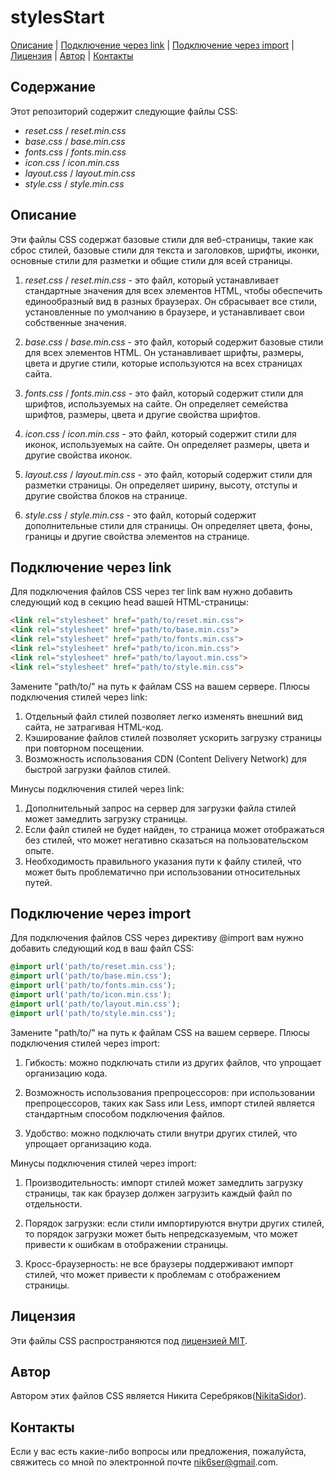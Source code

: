 # stylesStart
[Описание](#описание) | [Подключение через link](#подключение-через-link) | [Подключение через import](#подключение-через-import) | [Лицензия](#лицензия) | [Автор](#автор) | [Контакты](#контакты)

## Содержание

Этот репозиторий содержит следующие файлы CSS:

- _reset.css_ / _reset.min.css_
- _base.css_ / _base.min.css_
- _fonts.css_ / _fonts.min.css_
- _icon.css_ / _icon.min.css_
- _layout.css_ / _layout.min.css_
- _style.css_ / _style.min.css_


## Описание

Эти файлы CSS содержат базовые стили для веб-страницы, такие как сброс стилей, базовые стили для текста и заголовков, шрифты, иконки, основные стили для разметки и общие стили для всей страницы.

1. _reset.css_ / _reset.min.css_ - это файл, который устанавливает стандартные значения для всех элементов HTML, чтобы обеспечить единообразный вид в разных браузерах. Он сбрасывает все стили, установленные по умолчанию в браузере, и устанавливает свои собственные значения.

2. _base.css_ / _base.min.css_ - это файл, который содержит базовые стили для всех элементов HTML. Он устанавливает шрифты, размеры, цвета и другие стили, которые используются на всех страницах сайта.

3. _fonts.css_ / _fonts.min.css_ - это файл, который содержит стили для шрифтов, используемых на сайте. Он определяет семейства шрифтов, размеры, цвета и другие свойства шрифтов.

4. _icon.css_ / _icon.min.css_ - это файл, который содержит стили для иконок, используемых на сайте. Он определяет размеры, цвета и другие свойства иконок.

5. _layout.css_ / _layout.min.css_ - это файл, который содержит стили для разметки страницы. Он определяет ширину, высоту, отступы и другие свойства блоков на странице.

6. _style.css_ / _style.min.css_ - это файл, который содержит дополнительные стили для страницы. Он определяет цвета, фоны, границы и другие свойства элементов на странице.

## Подключение через link
Для подключения файлов CSS через тег link вам нужно добавить следующий код в секцию head вашей HTML-страницы:

```html
<link rel="stylesheet" href="path/to/reset.min.css">
<link rel="stylesheet" href="path/to/base.min.css">
<link rel="stylesheet" href="path/to/fonts.min.css">
<link rel="stylesheet" href="path/to/icon.min.css">
<link rel="stylesheet" href="path/to/layout.min.css">
<link rel="stylesheet" href="path/to/style.min.css">
```

Замените "path/to/" на путь к файлам CSS на вашем сервере.
Плюсы подключения стилей через link:

1. Отдельный файл стилей позволяет легко изменять внешний вид сайта, не затрагивая HTML-код.
2. Кэширование файлов стилей позволяет ускорить загрузку страницы при повторном посещении.
3. Возможность использования CDN (Content Delivery Network) для быстрой загрузки файлов стилей.

Минусы подключения стилей через link:

1. Дополнительный запрос на сервер для загрузки файла стилей может замедлить загрузку страницы.
2. Если файл стилей не будет найден, то страница может отображаться без стилей, что может негативно сказаться на пользовательском опыте.
3. Необходимость правильного указания пути к файлу стилей, что может быть проблематично при использовании относительных путей.

## Подключение через import

Для подключения файлов CSS через директиву @import вам нужно добавить следующий код в ваш файл CSS:

```css
@import url('path/to/reset.min.css');
@import url('path/to/base.min.css');
@import url('path/to/fonts.min.css');
@import url('path/to/icon.min.css');
@import url('path/to/layout.min.css');
@import url('path/to/style.min.css');
```

Замените "path/to/" на путь к файлам CSS на вашем сервере.
Плюсы подключения стилей через import:

1. Гибкость: можно подключать стили из других файлов, что упрощает организацию кода.

2. Возможность использования препроцессоров: при использовании препроцессоров, таких как Sass или Less, импорт стилей является стандартным способом подключения файлов.

3. Удобство: можно подключать стили внутри других стилей, что упрощает организацию кода.

Минусы подключения стилей через import:

1. Производительность: импорт стилей может замедлить загрузку страницы, так как браузер должен загрузить каждый файл по отдельности.

2. Порядок загрузки: если стили импортируются внутри других стилей, то порядок загрузки может быть непредсказуемым, что может привести к ошибкам в отображении страницы.

3. Кросс-браузерность: не все браузеры поддерживают импорт стилей, что может привести к проблемам с отображением страницы.

## Лицензия

Эти файлы CSS распространяются под [лицензией MIT](https://opensource.org/licenses/MIT).

## Автор

Автором этих файлов CSS является Никита Серебряков([NikitaSidor](https://github.com/NikitaSidor)).

## Контакты

Если у вас есть какие-либо вопросы или предложения, пожалуйста, свяжитесь со мной по электронной почте <nik6ser@gmail>.com.
